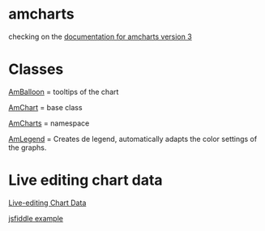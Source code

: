 # amcharts

checking on the [documentation for amcharts version 3]

# Classes

[AmBalloon] = tooltips of the chart

[AmChart] = base class

[AmCharts] = namespace

[AmLegend] = Creates de legend, automatically adapts the color settings of the graphs.



[AmBalloon]:<https://docs.amcharts.com/3/javascriptstockchart/AmBalloon>
[AmChart]: <https://docs.amcharts.com/3/javascriptstockchart/AmChart>
[AmCharts]: <https://docs.amcharts.com/3/javascriptstockchart/AmCharts>
[AmLegend]: <https://docs.amcharts.com/3/javascriptstockchart/AmLegend>


# Live editing chart data

[Live-editing Chart Data]

[jsfiddle example]

[Live-editing Chart Data]: <https://www.amcharts.com/kbase/live-editing-chart-data/>
[jsfiddle example]: <http://jsfiddle.net/amcharts/9uyAf/>


[documentation for amcharts version 3]:<https://docs.amcharts.com/3/>
